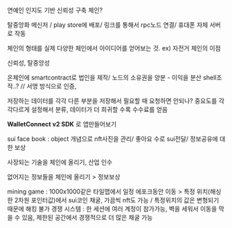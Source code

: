 
연예인 인지도 기반 신뢰성 구축 체인?

탈중앙화 메신저 / play store에 배포/ 링크를 통해서 rpc노드 연결/ 휴대폰 자체 서버로 작동

체인의 형태를 실제 다양한 체인에서 아이디어를 얻어보는 것. ex) 자전거 체인의 이점

신뢰성, 탈중앙성 

온체인에 smartcontract로 법인을 제작/ 노드의 소유권을 양분 - 이익을 분산
shell조작..? // 서명 방식으로 인증,

저장하는 데이터를 각각 다른 부분을 저장해서 필요할 때 요청하면 안되나? 중요도를 각각다르게 설정해서 분류, 데이터가 더 희귀할 수록 수수료를 얻음

**WalletConnect v2 SDK** 로 앱만들어보기

sui face book : object 개념으로 nft사진을 관리/ 좋아요 수로 sui전달/ 정보공유에 대한 보상

사장되는 기술을 체인에 올리기, 산업 인수

없어지는 정보들을 체인에 올리기 > 정보보상

mining game : 
	1000x1000같은 타일맵에서 일정 에포크동안 이동 > 특정 위치(해싱한 2차원 포인터값)에서 sui코인 채굴, 가끔씩 nft도 가능 / 특정위치의 값은 변형되기 때문에 해킹 불가
	경쟁 시스템 : 한 세션에 여러 계정이 참가가능, 벽을 세워서 이동을 막을 수 있음, 제한된 공간에서 경쟁적으로 더 많은 채굴 가능

